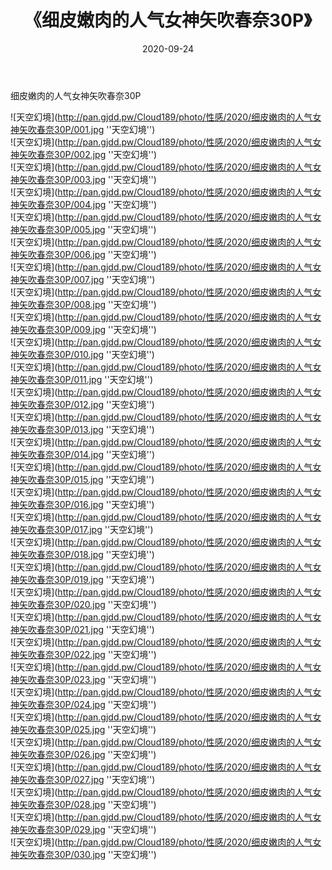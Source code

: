 ﻿---
layout: post
title:  《细皮嫩肉的人气女神矢吹春奈30P》
date:   2020-09-24
img: http://pan.gjdd.pw/Cloud189/photo/性感/2020/细皮嫩肉的人气女神矢吹春奈30P/000.jpg
categories: [美女, 性感, 泳衣]
---

细皮嫩肉的人气女神矢吹春奈30P



![天空幻境](http://pan.gjdd.pw/Cloud189/photo/性感/2020/细皮嫩肉的人气女神矢吹春奈30P/001.jpg ''天空幻境'') <br>
![天空幻境](http://pan.gjdd.pw/Cloud189/photo/性感/2020/细皮嫩肉的人气女神矢吹春奈30P/002.jpg ''天空幻境'') <br>
![天空幻境](http://pan.gjdd.pw/Cloud189/photo/性感/2020/细皮嫩肉的人气女神矢吹春奈30P/003.jpg ''天空幻境'') <br>
![天空幻境](http://pan.gjdd.pw/Cloud189/photo/性感/2020/细皮嫩肉的人气女神矢吹春奈30P/004.jpg ''天空幻境'') <br>
![天空幻境](http://pan.gjdd.pw/Cloud189/photo/性感/2020/细皮嫩肉的人气女神矢吹春奈30P/005.jpg ''天空幻境'') <br>
![天空幻境](http://pan.gjdd.pw/Cloud189/photo/性感/2020/细皮嫩肉的人气女神矢吹春奈30P/006.jpg ''天空幻境'') <br>
![天空幻境](http://pan.gjdd.pw/Cloud189/photo/性感/2020/细皮嫩肉的人气女神矢吹春奈30P/007.jpg ''天空幻境'') <br>
![天空幻境](http://pan.gjdd.pw/Cloud189/photo/性感/2020/细皮嫩肉的人气女神矢吹春奈30P/008.jpg ''天空幻境'') <br>
![天空幻境](http://pan.gjdd.pw/Cloud189/photo/性感/2020/细皮嫩肉的人气女神矢吹春奈30P/009.jpg ''天空幻境'') <br>
![天空幻境](http://pan.gjdd.pw/Cloud189/photo/性感/2020/细皮嫩肉的人气女神矢吹春奈30P/010.jpg ''天空幻境'') <br>
![天空幻境](http://pan.gjdd.pw/Cloud189/photo/性感/2020/细皮嫩肉的人气女神矢吹春奈30P/011.jpg ''天空幻境'') <br>
![天空幻境](http://pan.gjdd.pw/Cloud189/photo/性感/2020/细皮嫩肉的人气女神矢吹春奈30P/012.jpg ''天空幻境'') <br>
![天空幻境](http://pan.gjdd.pw/Cloud189/photo/性感/2020/细皮嫩肉的人气女神矢吹春奈30P/013.jpg ''天空幻境'') <br>
![天空幻境](http://pan.gjdd.pw/Cloud189/photo/性感/2020/细皮嫩肉的人气女神矢吹春奈30P/014.jpg ''天空幻境'') <br>
![天空幻境](http://pan.gjdd.pw/Cloud189/photo/性感/2020/细皮嫩肉的人气女神矢吹春奈30P/015.jpg ''天空幻境'') <br>
![天空幻境](http://pan.gjdd.pw/Cloud189/photo/性感/2020/细皮嫩肉的人气女神矢吹春奈30P/016.jpg ''天空幻境'') <br>
![天空幻境](http://pan.gjdd.pw/Cloud189/photo/性感/2020/细皮嫩肉的人气女神矢吹春奈30P/017.jpg ''天空幻境'') <br>
![天空幻境](http://pan.gjdd.pw/Cloud189/photo/性感/2020/细皮嫩肉的人气女神矢吹春奈30P/018.jpg ''天空幻境'') <br>
![天空幻境](http://pan.gjdd.pw/Cloud189/photo/性感/2020/细皮嫩肉的人气女神矢吹春奈30P/019.jpg ''天空幻境'') <br>
![天空幻境](http://pan.gjdd.pw/Cloud189/photo/性感/2020/细皮嫩肉的人气女神矢吹春奈30P/020.jpg ''天空幻境'') <br>
![天空幻境](http://pan.gjdd.pw/Cloud189/photo/性感/2020/细皮嫩肉的人气女神矢吹春奈30P/021.jpg ''天空幻境'') <br>
![天空幻境](http://pan.gjdd.pw/Cloud189/photo/性感/2020/细皮嫩肉的人气女神矢吹春奈30P/022.jpg ''天空幻境'') <br>
![天空幻境](http://pan.gjdd.pw/Cloud189/photo/性感/2020/细皮嫩肉的人气女神矢吹春奈30P/023.jpg ''天空幻境'') <br>
![天空幻境](http://pan.gjdd.pw/Cloud189/photo/性感/2020/细皮嫩肉的人气女神矢吹春奈30P/024.jpg ''天空幻境'') <br>
![天空幻境](http://pan.gjdd.pw/Cloud189/photo/性感/2020/细皮嫩肉的人气女神矢吹春奈30P/025.jpg ''天空幻境'') <br>
![天空幻境](http://pan.gjdd.pw/Cloud189/photo/性感/2020/细皮嫩肉的人气女神矢吹春奈30P/026.jpg ''天空幻境'') <br>
![天空幻境](http://pan.gjdd.pw/Cloud189/photo/性感/2020/细皮嫩肉的人气女神矢吹春奈30P/027.jpg ''天空幻境'') <br>
![天空幻境](http://pan.gjdd.pw/Cloud189/photo/性感/2020/细皮嫩肉的人气女神矢吹春奈30P/028.jpg ''天空幻境'') <br>
![天空幻境](http://pan.gjdd.pw/Cloud189/photo/性感/2020/细皮嫩肉的人气女神矢吹春奈30P/029.jpg ''天空幻境'') <br>
![天空幻境](http://pan.gjdd.pw/Cloud189/photo/性感/2020/细皮嫩肉的人气女神矢吹春奈30P/030.jpg ''天空幻境'') <br>